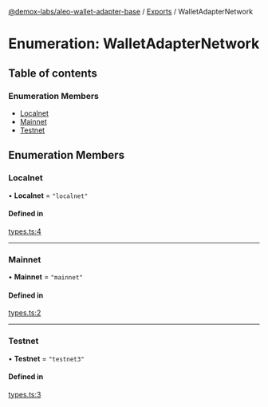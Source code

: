 [@demox-labs/aleo-wallet-adapter-base](../README.md) / [Exports](../modules.md) / WalletAdapterNetwork

# Enumeration: WalletAdapterNetwork

## Table of contents

### Enumeration Members

- [Localnet](WalletAdapterNetwork.md#localnet)
- [Mainnet](WalletAdapterNetwork.md#mainnet)
- [Testnet](WalletAdapterNetwork.md#testnet)

## Enumeration Members

### Localnet

• **Localnet** = ``"localnet"``

#### Defined in

[types.ts:4](https://github.com/demox-labs/aleo-wallet-adapter/blob/f19bfe5/packages/core/base/types.ts#L4)

___

### Mainnet

• **Mainnet** = ``"mainnet"``

#### Defined in

[types.ts:2](https://github.com/demox-labs/aleo-wallet-adapter/blob/f19bfe5/packages/core/base/types.ts#L2)

___

### Testnet

• **Testnet** = ``"testnet3"``

#### Defined in

[types.ts:3](https://github.com/demox-labs/aleo-wallet-adapter/blob/f19bfe5/packages/core/base/types.ts#L3)

